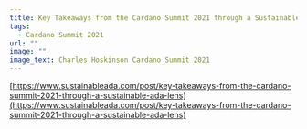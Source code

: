```yaml
---
title: Key Takeaways from the Cardano Summit 2021 through a Sustainable ADA Lens
tags:
  - Cardano Summit 2021
url: ""
image: ""
image_text: Charles Hoskinson Cardano Summit 2021
---
```


[https://www.sustainableada.com/post/key-takeaways-from-the-cardano-summit-2021-through-a-sustainable-ada-lens](https://www.sustainableada.com/post/key-takeaways-from-the-cardano-summit-2021-through-a-sustainable-ada-lens)
